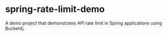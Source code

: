 # spring-rate-limit-demo
A demo project that demonstrates API rate limit in Spring applications using Bucket4j.
